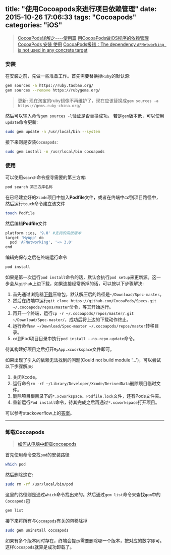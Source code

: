 title: "使用Cocoapods来进行项目依赖管理"
date: 2015-10-26 17:06:33
tags: "Cocoapods"
categories: "iOS"
---

> [CocoaPods详解之----使用篇](http://blog.csdn.net/wzzvictory/article/details/18737437)
> [用CocoaPods做iOS程序的依赖管理](http://blog.devtang.com/2014/05/25/use-cocoapod-to-manage-ios-lib-dependency/)
> [CocoaPods 安装 使用](http://www.jianshu.com/p/071d30a3af02)
> [CocoaPods报错：The dependency `AFNetworking ` is not used in any concrete target](http://blog.csdn.net/sjl_leaf/article/details/50506057)

### 安装
在安装之前，先做一些准备工作。首先需要替换掉`Ruby`的默认源:
```bash
gem sources -a https://ruby.taobao.org/
gem sources --remove https://rubygems.org/
```
> 更新: 现在淘宝的ruby镜像不再维护了，现在应该替换成`gem sources -a https://gems.ruby-china.org/`

然后可以输入命令`gem sources -l`验证是否替换成功。
若是`gem`版本低，可以使用`update`命令更新:
```bash
sudo gem update -n /usr/local/bin --system
```
接下来则是安装`Cocoapods`:
```bash
sudo gem install -n /usr/local/bin cocoapods
```

### 使用
可以使用`search`命令搜寻需要的第三方库:
```bash
pod search 第三方库名称
```
在已经建立好的`Xcode`项目中加入**Podfile**文件，或者在终端中*cd*到项目路径中，然后运行`touch`命令建立该文件
```bash
touch Podfile
```
然后编辑**Podfile**文件
```bash
platform :ios, '9.0' #支持的系统版本
target 'MyApp' do
  pod 'AFNetworking', '~> 3.0'
end
```
编辑完保存之后在终端运行命令
```bash
pod install
```

如果是第一次运行`pod install`命令的话，默认会执行`pod setup`来更新源。这一步会从`github`上边下载，如果连接经常断掉的话，可以按以下步骤解决:
1. 首先通过浏览器[下载](https://github.com/CocoaPods/Specs)压缩包，默认解压后的路径是`~/Download/Spec-master`。
2. 然后在终端中运行`git clone https://github.com/CocoaPods/Specs.git ~/.cocoapods/repos/master`命令，等其开始运行。
3. 再开一个终端，运行`cp -r ~/.cocoapods/repos/master/.git ~/Download/Spec-master/`，成功后将上边的下载动作终止。
4. 运行命令`mv ~/Download/Spec-master ~/.cocoapods/repos/master`转移目录。
5. `cd`到Pod项目目录中执行`pod install --no-repo-update`命令。

待其构建好项目之后打开`MyApp.xcworkspace`文件即可。

如果出现了引入的依赖无法找到的问题(Could not build module '...')，可以尝试以下步骤解决:
1. 关闭Xcode。
2. 运行命令`rm -rf ~/Library/Developer/Xcode/DerivedData`删除项目临时文件。
3. 删除项目根目录下的`*.xcworkspace`、`Podfile.lock`文件，还有Pods文件夹。
4. 重新运行`Pod install`命令，待其完成之后再通过`*.xcworkspace`打开项目。

可以参考stackoverflow上的[答案](https://stackoverflow.com/questions/41709912/error-could-not-build-objective-c-module-firebase)。

----

### 卸载Cocoapods

> [如何从电脑中卸载cocoapods](http://blog.csdn.net/qq_18670721/article/details/50432892)

首先使用命令查找`pod`的安装路径
```bash
which pod
```
然后删除这它:
```bash
sudo rm -rf /usr/local/bin/pod
```
这里的路径则是通过`which`命令找出来的。然后通过`gem list`命令来查找`gem`中的`Cocoapods`包
```bash
gem list
```
接下来将所有与`Cocoapods`有关的包移除掉
```bash
sudo gem uninstall cocoapods
```
如果有多个版本同时存在，终端会提示需要删除哪一个版本，按对应的数字即可。
这样`Cocoapods`就算是成功卸载了。
